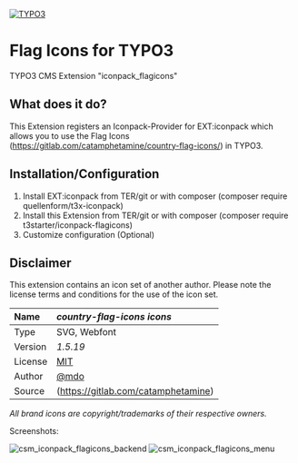 [![TYPO3](https://img.shields.io/badge/TYPO3-iconpack-%23f49700?style=for-the-badge)](https://extensions.typo3.org/extension/iconpack/)

# Flag Icons for TYPO3

TYPO3 CMS Extension "iconpack_flagicons"

## What does it do?

This Extension registers an Iconpack-Provider for EXT:iconpack which allows you to use the Flag Icons (https://gitlab.com/catamphetamine/country-flag-icons/) in TYPO3.

## Installation/Configuration

1. Install EXT:iconpack from TER/git or with composer (composer require quellenform/t3x-iconpack)
2. Install this Extension from TER/git or with composer (composer require t3starter/iconpack-flagicons)
3. Customize configuration (Optional)

## Disclaimer

This extension contains an icon set of another author. Please note the license terms and conditions for the use of the icon set.

| Name    | _country-flag-icons icons_                                    |
| :------ |:--------------------------------------------------------------|
| Type    | SVG, Webfont                                                  |
| Version | _1.5.19_                                                      |
| License | [MIT](https://opensource.org/licenses/MIT)                    |
| Author  | [@mdo](https://gitlab.com/catamphetamine/country-flag-icons/) |
| Source  | (https://gitlab.com/catamphetamine)                           |

_All brand icons are copyright/trademarks of their respective owners._

Screenshots:

![csm_iconpack_flagicons_backend](https://github.com/user-attachments/assets/07b3eb7b-9461-433d-b292-ee8926301208)
![csm_iconpack_flagicons_menu](https://github.com/user-attachments/assets/f57b0d37-bb37-4e7c-9a62-99b7c571e253)
